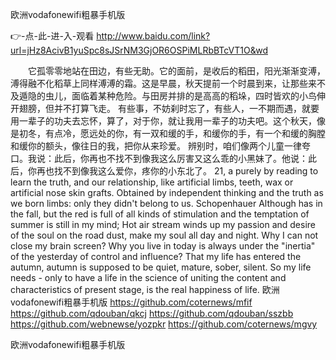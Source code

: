 
欧洲vodafonewifi粗暴手机版




👉-点-此-进-入-观看  http://www.baidu.com/link?url=jHz8AcivB1yuSpc8sJSrNM3GjOR6OSPiMLRbBTcVT1O&wd




　　它孤零零地站在田边，有些无助。它的面前，是收后的稻田，阳光渐渐变溥，溥得融不化稻草上同样溥溥的霜。这是早晨，秋天提前一个时晨到来，让那些来不及遁隐的虫儿，面临着某种危险。与田房并排的是高高的稻垛，四时皆欢的小鸟伸开翅膀，但并不打算飞走。
有些事，不妨刹时忘了，有些人，一不期而遇，就要用一辈子的功夫去忘怀，算了，对于你，就让我用一辈子的功夫吧。这个秋天，像是初冬，有点冷，愿远处的你，有一双和缓的手，和缓你的手，有一个和缓的胸膛和缓你的额头，像往日的我，把你从来珍爱。
辨别时，咱们像两个儿童一律夸口。我说：此后，你再也不找不到像我这么厉害又这么乖的小黑妹了。他说：此后，你再也找不到像我这么爱你，疼你的小东北了。
21, a purely by reading to learn the truth, and our relationship, like artificial limbs, teeth, wax or artificial nose skin grafts.
Obtained by independent thinking and the truth as we born limbs: only they didn't belong to us.
Schopenhauer
Although has in the fall, but the red is full of all kinds of stimulation and the temptation of summer is still in my mind;
Hot air stream winds up my passion and desire of the soul on the road dust, make my soul all day and night.
Why I can not close my brain screen?
Why you live in today is always under the "inertia" of the yesterday of control and influence?
That my life has entered the autumn, autumn is supposed to be quiet, mature, sober, silent.
So my life needs - only to have a life in the science of uniting the content and characteristics of present stage, is the real happiness of life.
欧洲vodafonewifi粗暴手机版 https://github.com/coternews/mfif
https://github.com/qdouban/qkcj
https://github.com/qdouban/sszbb
https://github.com/webnewse/yozpkr
https://github.com/coternews/mgvy





欧洲vodafonewifi粗暴手机版
